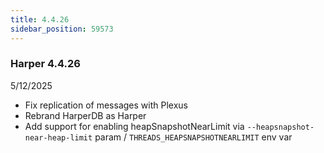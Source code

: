 ```yaml
---
title: 4.4.26
sidebar_position: 59573
---
```


### Harper 4.4.26
5/12/2025

* Fix replication of messages with Plexus
* Rebrand HarperDB as Harper
* Add support for enabling heapSnapshotNearLimit via `--heapsnapshot-near-heap-limit` param / `THREADS_HEAPSNAPSHOTNEARLIMIT` env var
